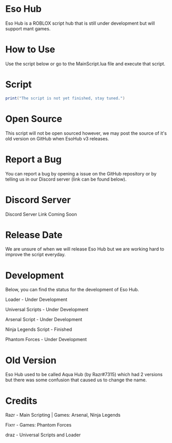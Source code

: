 # Eso Hub

Eso Hub is a ROBLOX script hub that is still under development but will support mant games.

# How to Use

Use the script below or go to the MainScript.lua file and execute that script.

# Script

```lua
print("The script is not yet finished, stay tuned.")
```

# Open Source

This script will not be open sourced however, we may post the source of it's old version on GitHub when EsoHub v3 releases.

# Report a Bug

You can report a bug by opening a issue on the GitHub repository or by telling us in our Discord server (link can be found below).

# Discord Server

Discord Server Link Coming Soon

# Release Date

We are unsure of when we will release Eso Hub but we are working hard to improve the script everyday.

# Development

Below, you can find the status for the development of Eso Hub.

Loader - Under Development

Universal Scripts - Under Development

Arsenal Script - Under Development

Ninja Legends Script - Finished

Phantom Forces - Under Development

# Old Version

Eso Hub used to be called Aqua Hub (by Razr#7315) which had 2 versions but there was some confusion that caused us to change the name.

# Credits

Razr - Main Scripting | Games: Arsenal, Ninja Legends

Fixrr - Games: Phantom Forces

draz - Universal Scripts and Loader
